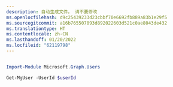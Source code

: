 ```yaml
---
description: 自动生成文件。 请不要修改
ms.openlocfilehash: d9c25439233d23cbbf70e6692fb889a83b1e29f5
ms.sourcegitcommit: a16b765507093d892022603d521c0ae8043de432
ms.translationtype: HT
ms.contentlocale: zh-CN
ms.lasthandoff: 01/20/2022
ms.locfileid: "62119798"
---
```

```powershell

Import-Module Microsoft.Graph.Users

Get-MgUser -UserId $userId

```